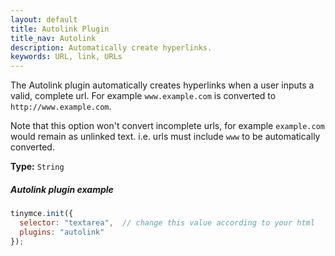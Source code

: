 ```yaml
---
layout: default
title: Autolink Plugin
title_nav: Autolink
description: Automatically create hyperlinks.
keywords: URL, link, URLs
---
```



The Autolink plugin automatically creates hyperlinks when a user inputs a valid, complete url. For example `www.example.com` is converted to `http://www.example.com`.

Note that this option won't convert incomplete urls, for example `example.com` would remain as unlinked text. i.e. urls must include `www` to be automatically converted.

**Type:** `String`

##### Autolink plugin example

```js
tinymce.init({
  selector: "textarea",  // change this value according to your html
  plugins: "autolink"
});
```
